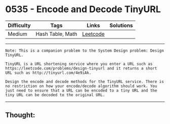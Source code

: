 # 0535 - Encode and Decode TinyURL

Difficulty  | Tags | Links | Solutions
----------- | ---- | ----- | -----
Medium | Hash Table, Math | [Leetcode](https://leetcode.com/problems/encode-and-decode-tinyurl/description/) |


-----------

```
Note: This is a companion problem to the System Design problem: Design TinyURL.

TinyURL is a URL shortening service where you enter a URL such as https://leetcode.com/problems/design-tinyurl and it returns a short URL such as http://tinyurl.com/4e9iAk.

Design the encode and decode methods for the TinyURL service. There is no restriction on how your encode/decode algorithm should work. You just need to ensure that a URL can be encoded to a tiny URL and the tiny URL can be decoded to the original URL.
```

-----------

## Thought:
